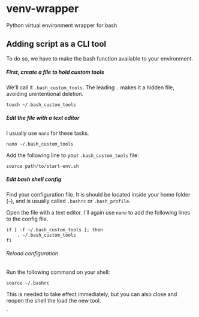 # venv-wrapper
Python virtual environment wrapper for bash

## Adding script as a CLI tool

To do so, we have to make the bash function available to your environment.

##### First, create a file to hold custom tools 
We'll call it `.bash_custom_tools`. The leading `.` makes it a hidden file, avoiding unintentional deletion.

```
touch ~/.bash_custom_tools
```

##### Edit the file with a text editor
I usually use `nano` for these tasks.

```
nano ~/.bash_custom_tools
```

Add the following line to your `.bash_custom_tools` file:

```
source path/to/start-env.sh
```

##### Edit bash shell config
Find your configuration file. It is should be located inside your home folder (`~`), and is usually called `.bashrc` or `.bash_profile`.

Open the file with a text editor. I´ll again use `nano` to add the following lines to the config file.

```
if [ -f ~/.bash_custom_tools ]; then
    . ~/.bash_custom_tools
fi
```

###### Reload configuration
Run the following command on your shell:

```
source ~/.bashrc
```

This is needed to take effect immediately, but you can also close and reopen the shell the load the new tool.

`
